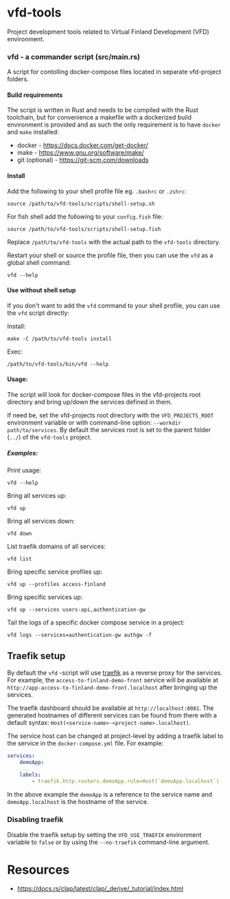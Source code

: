 # vfd-tools

Project development tools related to Virtual Finland Development (VFD) environment.

### **vfd** - a commander script (src/main.rs)

A script for contolling docker-compose files located in separate vfd-project folders.

#### **Build requirements**

The script is written in Rust and needs to be compiled with the Rust toolchain, but for convenience a makefile with a dockerized build environment is provided and as such the only requirement is to have `docker` and `make` installed:

- docker - https://docs.docker.com/get-docker/
- make - https://www.gnu.org/software/make/
- git (optional) - https://git-scm.com/downloads

#### Install

Add the following to your shell profile file eg. `.bashrc` or `.zshrc`:

```shell
source /path/to/vfd-tools/scripts/shell-setup.sh
```

For fish shell add the following to your `config.fish` file:

```shell
source /path/to/vfd-tools/scripts/shell-setup.fish
```

Replace `/path/to/vfd-tools` with the actual path to the `vfd-tools` directory.

Restart your shell or source the profile file, then you can use the `vfd` as a global shell command:

```shell
vfd --help
```

#### Use without shell setup

If you don't want to add the `vfd` command to your shell profile, you can use the `vfd` script directly:

Install:

```shell
make -C /path/to/vfd-tools install
```

Exec:

```shell
/path/to/vfd-tools/bin/vfd --help
```

#### **Usage:**

The script will look for docker-compose files in the vfd-projects root directory and bring up/down the services defined in them.

If need be, set the vfd-projects root directory with the `VFD_PROJECTS_ROOT` environment variable or with command-line option: `--workdir path/to/services`. By default the services root is set to the parent folder (`../`) of the `vfd-tools` project.

##### **Examples:**

Print usage:

```shell
vfd --help
```

Bring all services up:

```shell
vfd up
```

Bring all services down:

```shell
vfd down
```

List traefik domains of all services:

```shell
vfd list
```

Bring specific service profiles up:

```shell
vfd up --profiles access-finland
```

Bring specific services up:

```shell
vfd up --services users-api,authentication-gw
```

Tail the logs of a specific docker compose service in a project:

```shell
vfd logs --services=authentication-gw authgw -f
```

## Traefik setup

By default the `vfd` -script will use [traefik](https://github.com/traefik/traefik) as a reverse proxy for the services. For example, the `access-to-finland-demo-front` service will be available at `http://app-access-to-finland-demo-front.localhost` after bringing up the services.

The traefik dashboard should be available at `http://localhost:8081`. The generated hostnames of different services can be found from there with a default syntax: `Host(<service-name>-<project-name>.localhost)`.

The service host can be changed at project-level by adding a traefik label to the service in the `docker-compose.yml` file. For example:

```yaml
services:
    demoApp:
    ...
    labels:
        - traefik.http.routers.demoApp.rule=Host(`demoApp.localhost`)
```

In the above example the `demoApp` is a reference to the service name and `demoApp.localhost` is the hostname of the service.

### Disabling traefik

Disable the traefik setup by setting the `VFD_USE_TRAEFIK` environment variable to `false` or by using the `--no-traefik` command-line argument.

# Resources

- https://docs.rs/clap/latest/clap/_derive/_tutorial/index.html

